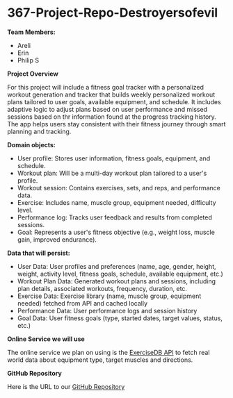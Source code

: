 # 367-Project-Repo-Destroyersofevil

**Team Members:**
- Areli
- Erin
- Philip S


**Project Overview**

For this project will include a fitness goal tracker with a personalized workout generation and tracker that builds weekly personalized workout plans tailored to user goals, available equipment, and schedule. It includes adaptive logic to adjust plans based on user performance and missed sessions based on thr information found at the progress tracking history. The app helps users stay consistent with their fitness journey through smart planning and tracking.

**Domain objects:**

- User profile: Stores user information, fitness goals, equipment, and schedule.
- Workout plan: Will be a multi-day workout plan tailored to a user's profile.
- Workout session: Contains exercises, sets, and reps, and performance data.
- Exercise: Includes name, muscle group, equipment needed, difficulty level.
- Performance log: Tracks user feedback and results from completed sessions.
- Goal: Represents a user's fitness objective (e.g., weight loss, muscle gain, improved endurance).


**Data that will persist:**

- User Data: User profiles and preferences (name, age, gender, height, weight, activity level, fitness goals, schedule, available equipment, etc.)
- Workout Plan Data: Generated workout plans and sessions, including plan details, associated workouts, frequency, duration, etc.
- Exercise Data: Exercise library (name, muscle group, equipment needed) fetched from API and cached locally
- Performance Data: User performance logs and session history  
- Goal Data: User fitness goals (type, started dates, target values, status, etc.)

**Online Service we will use**

The online service we plan on using is the  [ExerciseDB API](https://rapidapi.com/justin-WFnsXH_t6/api/exercisedb)  to fetch real world data about equipment type, target muscles and directions.

**GitHub Repository**

Here is the URL to our [GitHub Repository](https://github.com/wou-cs-cander/367-project-repo-destroyersofevil)
